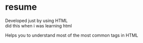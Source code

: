 # resume

Developed just by using HTML <br> did this when i was learning html 


Helps you to understand most of the most common tags in HTML
